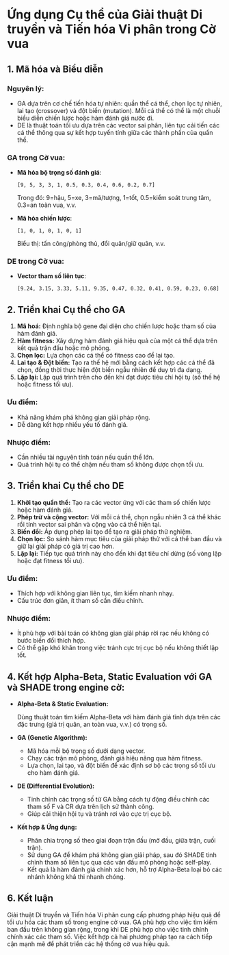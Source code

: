# Ứng dụng Cụ thể của Giải thuật Di truyền và Tiến hóa Vi phân trong Cờ vua

## 1. Mã hóa và Biểu diễn
### Nguyên lý:
- GA dựa trên cơ chế tiến hóa tự nhiên: quần thể cá thể, chọn lọc tự nhiên, lai tạo (crossover) và đột biến (mutation). Mỗi cá thể có thể là một chuỗi biểu diễn chiến lược hoặc hàm đánh giá nước đi.
- DE là thuật toán tối ưu dựa trên các vector sai phân, liên tục cải tiến các cá thể thông qua sự kết hợp tuyến tính giữa các thành phần của quần thể.
### GA trong Cờ vua:
- **Mã hóa bộ trọng số đánh giá**: 
  ```
  [9, 5, 3, 3, 1, 0.5, 0.3, 0.4, 0.6, 0.2, 0.7]
  ```
  Trong đó: 9=hậu, 5=xe, 3=mã/tượng, 1=tốt, 0.5=kiểm soát trung tâm, 0.3=an toàn vua, v.v.

- **Mã hóa chiến lược**: 
  ```
  [1, 0, 1, 0, 1, 0, 1]
  ```
  Biểu thị: tấn công/phòng thủ, đổi quân/giữ quân, v.v.

### DE trong Cờ vua:
- **Vector tham số liên tục**: 
  ```
  [9.24, 3.15, 3.33, 5.11, 9.35, 0.47, 0.32, 0.41, 0.59, 0.23, 0.68]
  ```

## 2. Triển khai Cụ thể cho GA

1. **Mã hoá:** Định nghĩa bộ gene đại diện cho chiến lược hoặc tham số của hàm đánh giá.
2. **Hàm fitness:** Xây dựng hàm đánh giá hiệu quả của một cá thể dựa trên kết quả trận đấu hoặc mô phỏng.
3. **Chọn lọc:** Lựa chọn các cá thể có fitness cao để lai tạo.
4. **Lai tạo & Đột biến:** Tạo ra thế hệ mới bằng cách kết hợp các cá thể đã chọn, đồng thời thực hiện đột biến ngẫu nhiên để duy trì đa dạng.
5. **Lặp lại:** Lặp quá trình trên cho đến khi đạt được tiêu chí hội tụ (số thế hệ hoặc fitness tối ưu).

### Ưu điểm:
- Khả năng khám phá không gian giải pháp rộng.
- Dễ dàng kết hợp nhiều yếu tố đánh giá.
### Nhược điểm:
- Cần nhiều tài nguyên tính toán nếu quần thể lớn.
- Quá trình hội tụ có thể chậm nếu tham số không được chọn tối ưu.

## 3. Triển khai Cụ thể cho DE

1. **Khởi tạo quần thể:** Tạo ra các vector ứng với các tham số chiến lược hoặc hàm đánh giá.
2. **Phép trừ và cộng vector:** Với mỗi cá thể, chọn ngẫu nhiên 3 cá thể khác rồi tính vector sai phân và cộng vào cá thể hiện tại.
3. **Biến đổi:** Áp dụng phép lai tạo để tạo ra giải pháp thử nghiệm.
4. **Chọn lọc:** So sánh hàm mục tiêu của giải pháp thử với cá thể ban đầu và giữ lại giải pháp có giá trị cao hơn.
5. **Lặp lại:** Tiếp tục quá trình này cho đến khi đạt tiêu chí dừng (số vòng lặp hoặc đạt fitness tối ưu).

### Ưu điểm:
- Thích hợp với không gian liên tục, tìm kiếm nhanh nhạy.
- Cấu trúc đơn giản, ít tham số cần điều chỉnh.
### Nhược điểm:
- Ít phù hợp với bài toán có không gian giải pháp rời rạc nếu không có bước biến đổi thích hợp.
- Có thể gặp khó khăn trong việc tránh cực trị cục bộ nếu không thiết lập tốt.

## 4. Kết hợp Alpha-Beta, Static Evaluation với GA và SHADE trong engine cờ:

- **Alpha-Beta & Static Evaluation:** 

    Dùng thuật toán tìm kiếm Alpha-Beta với hàm đánh giá tĩnh dựa trên các đặc trưng (giá trị quân, an toàn vua, v.v.) có trọng số.

- **GA (Genetic Algorithm):**
    - Mã hóa mỗi bộ trọng số dưới dạng vector.
    - Chạy các trận mô phỏng, đánh giá hiệu năng qua hàm fitness.
    - Lựa chọn, lai tạo, và đột biến để xác định sơ bộ các trọng số tối ưu cho hàm đánh giá.
- **DE (Differential Evolution):**

    - Tinh chỉnh các trọng số từ GA bằng cách tự động điều chỉnh các tham số F và CR dựa trên lịch sử thành công.
    - Giúp cải thiện hội tụ và tránh rơi vào cực trị cục bộ.
- **Kết hợp & Ứng dụng:**

    - Phân chia trọng số theo giai đoạn trận đấu (mở đầu, giữa trận, cuối trận).
    - Sử dụng GA để khám phá không gian giải pháp, sau đó SHADE tinh chỉnh tham số liên tục qua các ván đấu mô phỏng hoặc self-play.
    - Kết quả là hàm đánh giá chính xác hơn, hỗ trợ Alpha-Beta loại bỏ các nhánh không khả thi nhanh chóng.

## 6. Kết luận

Giải thuật Di truyền và Tiến hóa Vi phân cung cấp phương pháp hiệu quả để tối ưu hóa các tham số trong engine cờ vua. GA phù hợp cho việc tìm kiếm ban đầu trên không gian rộng, trong khi DE phù hợp cho việc tinh chỉnh chính xác các tham số. Việc kết hợp cả hai phương pháp tạo ra cách tiếp cận mạnh mẽ để phát triển các hệ thống cờ vua hiệu quả.